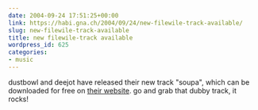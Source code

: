 ```yaml
---
date: 2004-09-24 17:51:25+00:00
link: https://habi.gna.ch/2004/09/24/new-filewile-track-available/
slug: new-filewile-track-available
title: new filewile-track available
wordpress_id: 625
categories:
- music
---
```


dustbowl and deejot have released their new track "soupa", which can be downloaded for free on [their website](http://www.filewile.com). go and grab that dubby track, it rocks!
